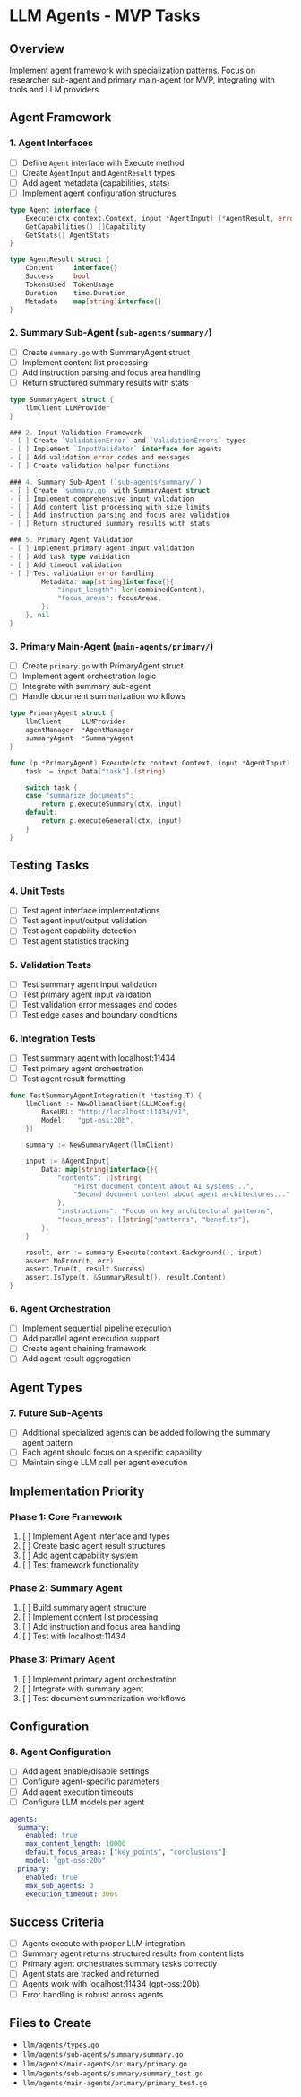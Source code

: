 # LLM Agents - MVP Tasks

## Overview
Implement agent framework with specialization patterns. Focus on researcher sub-agent and primary main-agent for MVP, integrating with tools and LLM providers.

## Agent Framework

### 1. Agent Interfaces
- [ ] Define `Agent` interface with Execute method
- [ ] Create `AgentInput` and `AgentResult` types
- [ ] Add agent metadata (capabilities, stats)
- [ ] Implement agent configuration structures

```go
type Agent interface {
    Execute(ctx context.Context, input *AgentInput) (*AgentResult, error)
    GetCapabilities() []Capability
    GetStats() AgentStats
}

type AgentResult struct {
    Content     interface{}
    Success     bool
    TokensUsed  TokenUsage
    Duration    time.Duration
    Metadata    map[string]interface{}
}
```

### 2. Summary Sub-Agent (`sub-agents/summary/`)
- [ ] Create `summary.go` with SummaryAgent struct
- [ ] Implement content list processing
- [ ] Add instruction parsing and focus area handling
- [ ] Return structured summary results with stats

```go
type SummaryAgent struct {
    llmClient LLMProvider
}

### 2. Input Validation Framework
- [ ] Create `ValidationError` and `ValidationErrors` types
- [ ] Implement `InputValidator` interface for agents
- [ ] Add validation error codes and messages
- [ ] Create validation helper functions

### 4. Summary Sub-Agent (`sub-agents/summary/`)
- [ ] Create `summary.go` with SummaryAgent struct
- [ ] Implement comprehensive input validation
- [ ] Add content list processing with size limits
- [ ] Add instruction parsing and focus area validation
- [ ] Return structured summary results with stats

### 5. Primary Agent Validation
- [ ] Implement primary agent input validation
- [ ] Add task type validation
- [ ] Add timeout validation
- [ ] Test validation error handling
        Metadata: map[string]interface{}{
            "input_length": len(combinedContent),
            "focus_areas": focusAreas,
        },
    }, nil
}
```

### 3. Primary Main-Agent (`main-agents/primary/`)
- [ ] Create `primary.go` with PrimaryAgent struct
- [ ] Implement agent orchestration logic
- [ ] Integrate with summary sub-agent
- [ ] Handle document summarization workflows

```go
type PrimaryAgent struct {
    llmClient     LLMProvider
    agentManager  *AgentManager
    summaryAgent  *SummaryAgent
}

func (p *PrimaryAgent) Execute(ctx context.Context, input *AgentInput) (*AgentResult, error) {
    task := input.Data["task"].(string)

    switch task {
    case "summarize_documents":
        return p.executeSummary(ctx, input)
    default:
        return p.executeGeneral(ctx, input)
    }
}
```

## Testing Tasks

### 4. Unit Tests
- [ ] Test agent interface implementations
- [ ] Test agent input/output validation
- [ ] Test agent capability detection
- [ ] Test agent statistics tracking

### 5. Validation Tests
- [ ] Test summary agent input validation
- [ ] Test primary agent input validation
- [ ] Test validation error messages and codes
- [ ] Test edge cases and boundary conditions

### 6. Integration Tests
- [ ] Test summary agent with localhost:11434
- [ ] Test primary agent orchestration
- [ ] Test agent result formatting

```go
func TestSummaryAgentIntegration(t *testing.T) {
    llmClient := NewOllamaClient(&LLMConfig{
        BaseURL: "http://localhost:11434/v1",
        Model:   "gpt-oss:20b",
    })

    summary := NewSummaryAgent(llmClient)

    input := &AgentInput{
        Data: map[string]interface{}{
            "contents": []string{
                "First document content about AI systems...",
                "Second document content about agent architectures...",
            },
            "instructions": "Focus on key architectural patterns",
            "focus_areas": []string{"patterns", "benefits"},
        },
    }

    result, err := summary.Execute(context.Background(), input)
    assert.NoError(t, err)
    assert.True(t, result.Success)
    assert.IsType(t, &SummaryResult{}, result.Content)
}
```

### 6. Agent Orchestration
- [ ] Implement sequential pipeline execution
- [ ] Add parallel agent execution support
- [ ] Create agent chaining framework
- [ ] Add agent result aggregation

## Agent Types

### 7. Future Sub-Agents
- [ ] Additional specialized agents can be added following the summary agent pattern
- [ ] Each agent should focus on a specific capability
- [ ] Maintain single LLM call per agent execution

## Implementation Priority

### Phase 1: Core Framework
1. [ ] Implement Agent interface and types
2. [ ] Create basic agent result structures
3. [ ] Add agent capability system
4. [ ] Test framework functionality

### Phase 2: Summary Agent
1. [ ] Build summary agent structure
2. [ ] Implement content list processing
3. [ ] Add instruction and focus area handling
4. [ ] Test with localhost:11434

### Phase 3: Primary Agent
1. [ ] Implement primary agent orchestration
2. [ ] Integrate with summary agent
3. [ ] Test document summarization workflows

## Configuration

### 8. Agent Configuration
- [ ] Add agent enable/disable settings
- [ ] Configure agent-specific parameters
- [ ] Add agent execution timeouts
- [ ] Configure LLM models per agent

```yaml
agents:
  summary:
    enabled: true
    max_content_length: 10000
    default_focus_areas: ["key_points", "conclusions"]
    model: "gpt-oss:20b"
  primary:
    enabled: true
    max_sub_agents: 3
    execution_timeout: 300s
```

## Success Criteria
- [ ] Agents execute with proper LLM integration
- [ ] Summary agent returns structured results from content lists
- [ ] Primary agent orchestrates summary tasks correctly
- [ ] Agent stats are tracked and returned
- [ ] Agents work with localhost:11434 (gpt-oss:20b)
- [ ] Error handling is robust across agents

## Files to Create
- `llm/agents/types.go`
- `llm/agents/sub-agents/summary/summary.go`
- `llm/agents/main-agents/primary/primary.go`
- `llm/agents/sub-agents/summary/summary_test.go`
- `llm/agents/main-agents/primary/primary_test.go`

